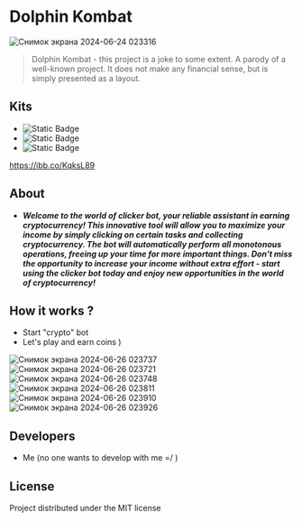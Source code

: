 # Dolphin Kombat

![Снимок экрана 2024-06-24 023316](https://github.com/itbert/dolphin_kombat/assets/152323534/dd937319-b458-4a38-a8e9-b3046b9aaff3)

> Dolphin Kombat - this project is a joke to some extent. A parody of a well-known project. It does not make any financial sense, but is simply presented as a layout.

## Kits
- ![Static Badge](https://img.shields.io/badge/engine-python,%20solidity-green)
- ![Static Badge](https://img.shields.io/badge/libs-aiogram%203.x,%20flet-blue)
- ![Static Badge](https://img.shields.io/badge/license-MIT-white)

https://ibb.co/KqksL89
## About 
- ***Welcome to the world of clicker bot, your reliable assistant in earning cryptocurrency! This innovative tool will allow you to maximize your income by simply clicking on certain tasks and collecting cryptocurrency. The bot will automatically perform all monotonous operations, freeing up your time for more important things. Don't miss the opportunity to increase your income without extra effort - start using the clicker bot today and enjoy new opportunities in the world of cryptocurrency!***

## How it works ?
- Start "crypto" bot
- Let's play and earn coins )
  
![Снимок экрана 2024-06-26 023737](https://github.com/itbert/dolphin_kombat/assets/152323534/a5d18096-8a84-4ead-8114-187b86d1516e)
![Снимок экрана 2024-06-26 023721](https://github.com/itbert/dolphin_kombat/assets/152323534/5f67c851-c99a-4054-98d8-1b45d48fecc4)
![Снимок экрана 2024-06-26 023748](https://github.com/itbert/dolphin_kombat/assets/152323534/163bfa87-4a9b-487e-a1cc-938a94d827ca)
![Снимок экрана 2024-06-26 023811](https://github.com/itbert/dolphin_kombat/assets/152323534/ce01bc2f-37ef-4e9a-9df0-d00f47c7417b)
![Снимок экрана 2024-06-26 023910](https://github.com/itbert/dolphin_kombat/assets/152323534/f9c33069-4960-41ff-a917-6c7a299d3daa)
![Снимок экрана 2024-06-26 023926](https://github.com/itbert/dolphin_kombat/assets/152323534/d989511b-8ad2-47e2-abdf-39bd8104ea09)

 ## Developers
 - Me (no one wants to develop with me =/ ) 

## License
Project distributed under the MIT license 
